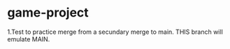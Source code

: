 # game-project

1.Test to practice merge from a secundary merge to main. THIS branch will emulate MAIN.
